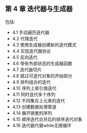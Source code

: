 ## 第 4 章 迭代器与生成器

包括:

* 4.1 手动遍历迭代器
* 4.2 代理迭代
* 4.3 使用生成器创建新的迭代模式
* 4.4 实现迭代器协议
* 4.5 反向迭代
* 4.6 带有外部状态的生成器函数
* 4.7 迭代器切片
* 4.8 跳过可迭代对象的开始部分
* 4.9 排列组合的迭代
* 4.10 序列上索引值迭代
* 4.11 同时迭代多个序列
* 4.12 不同集合上元素的迭代
* 4.13 创建数据处理管道
* 4.14 展开嵌套的序列
* 4.15 顺序迭代合并后的排序迭代对象
* 4.16 迭代器代替while无限循环